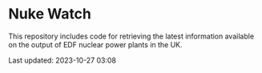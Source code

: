 # Nuke Watch

This repository includes code for retrieving the latest information available on the output of EDF nuclear power plants in the UK.

Last updated: 2023-10-27 03:08